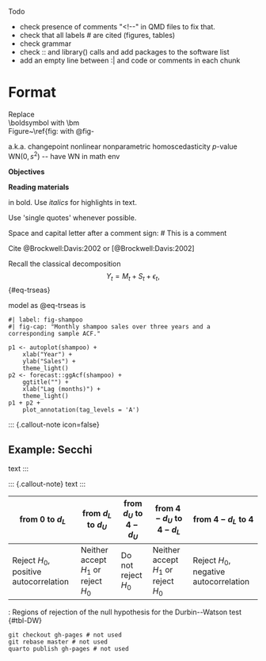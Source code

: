 Todo
- check presence of comments "<!--" in QMD files to fix that.
- check that all labels # are cited (figures, tables)
- check grammar
- check :: and library() calls and add packages to the software list
- add an empty line between :| and code or comments in each chunk

# Format

Replace  
\boldsymbol with \bm  
Figure~\ref{fig: with @fig-

a.k.a.
changepoint
nonlinear
nonparametric
homoscedasticity
$p$-value
$\mathrm{WN}(0,s^2)$ -- have WN in math env

**Objectives**

**Reading materials**

in bold. Use *italics* for highlights in text.

Use 'single quotes' whenever possible.

Space and capital letter after a comment sign: # This is a comment

Cite
@Brockwell:Davis:2002
or
[@Brockwell:Davis:2002]

Recall the classical decomposition
$$
Y_t = M_t + S_t + \epsilon_t,
$${#eq-trseas}

model as @eq-trseas is

```{r}
#| label: fig-shampoo
#| fig-cap: "Monthly shampoo sales over three years and a corresponding sample ACF."

p1 <- autoplot(shampoo) +
    xlab("Year") +
    ylab("Sales") +
    theme_light()
p2 <- forecast::ggAcf(shampoo) +
    ggtitle("") +
    xlab("Lag (months)") +
    theme_light()
p1 + p2 +
    plot_annotation(tag_levels = 'A')
```

::: {.callout-note icon=false}

## Example: Secchi

text
:::

::: {.callout-note}
text
:::



| from 0 to $d_{L}$ | from $d_{L}$ to $d_{U}$ | from $d_{U}$ to $4 - d_{U}$ | from $4 - d_{U}$ to $4 - d_{L}$ | from $4 - d_{L}$ to 4 |
|------|------|------|------|------|
| Reject $H_{0}$, positive autocorrelation | Neither accept $H_{1}$ or reject $H_{0}$ | Do not reject $H_{0}$ | Neither accept $H_{1}$ or reject $H_{0}$ | Reject $H_{0}$, negative autocorrelation |

: Regions of rejection of the null hypothesis for the Durbin--Watson test {#tbl-DW}


```
git checkout gh-pages # not used
git rebase master # not used
quarto publish gh-pages # not used
```
